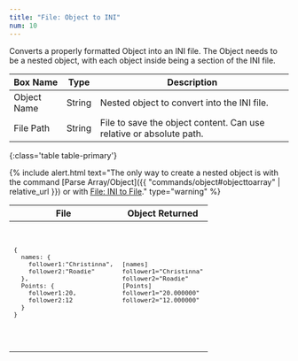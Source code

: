 ```yaml
---
title: "File: Object to INI"
num: 10
---
```


Converts a properly formatted Object into an INI file. The Object needs to be a nested object, with each object inside being a section of the INI file.

| Box Name | Type | Description | 
|-------|--------|--------
|Object Name|String|Nested object to convert into the INI file.
|File Path|String|File to save the object content. Can use relative or absolute path.
{:class='table table-primary'}

{% include alert.html text="The only way to create a nested object is with the command [Parse Array/Object]({{ "commands/object#objecttoarray" | relative_url }}) or with [File: INI to File](#fileinitoobject)." type="warning" %} 

<table class="table table-secondary w-auto table-hover align-middle">
   <thead>
      <tr>
         <th>File</th>
         <th>Object Returned</th>
      </tr>
   </thead>
   <tbody>
      <tr>
         <td>
            <code>
               <pre>
{
  names: {
    follower1:"Christinna",
    follower2:"Roadie"
  },
  Points: {
    follower1:20,
    follower2:12
  }
}
       </pre>
            </code>
         </td>
         <td>
            <code>
               <pre>
[names]
follower1="Christinna"
follower2="Roadie"
[Points]
follower1="20.000000"
follower2="12.000000"
       </pre>
            </code>
         </td>
      </tr>
   </tbody>
</table>
